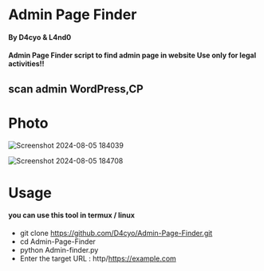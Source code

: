 # Admin Page Finder
#### By D4cyo & L4nd0
#### Admin Page Finder script to find admin page in website Use only for legal activities!!

## scan admin WordPress,CP


# Photo

![Screenshot 2024-08-05 184039](https://github.com/user-attachments/assets/9bff2a54-0eba-47af-b298-1deb5a336657)

![Screenshot 2024-08-05 184708](https://github.com/user-attachments/assets/1832ffcc-9d21-4967-9817-c8eeaa8f9c75)

# Usage 
#### you can use this tool in termux / linux

- git clone https://github.com/D4cyo/Admin-Page-Finder.git
- cd Admin-Page-Finder
- python Admin-finder.py 
- Enter the target URL : http/https://example.com
